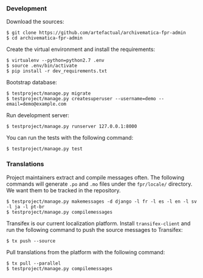 ### Development

Download the sources:

    $ git clone https://github.com/artefactual/archivematica-fpr-admin
    $ cd archivematica-fpr-admin

Create the virtual environment and install the requirements:

    $ virtualenv --python=python2.7 .env
    $ source .env/bin/activate
    $ pip install -r dev_requirements.txt

Bootstrap database:

    $ testproject/manage.py migrate
    $ testproject/manage.py createsuperuser --username=demo --email=demo@example.com

Run development server:

    $ testproject/manage.py runserver 127.0.0.1:8000

You can run the tests with the following command:

    $ testproject/manage.py test

### Translations

Project maintainers extract and compile messages often. The following commands
will generate `.po` and `.mo` files under the `fpr/locale/` directory. We want
them to be tracked in the repository.

    $ testproject/manage.py makemessages -d django -l fr -l es -l en -l sv -l ja -l pt-br
    $ testproject/manage.py compilemessages

Transifex is our current localization platform. Install `transifex-client` and
run the following command to push the source messages to Transifex:

    $ tx push --source

Pull translations from the platform with the following command:

    $ tx pull --parallel
    $ testproject/manage.py compilemessages
